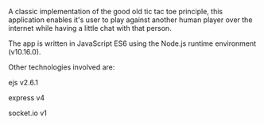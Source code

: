 A classic implementation of the good old tic tac toe principle, this application enables it's user to play against another 
human player over the internet while having a little chat with that person.
 
The app is written in JavaScript ES6 using the Node.js runtime environment (v10.16.0).


Other technologies involved are:

ejs v2.6.1

express v4

socket.io v1
